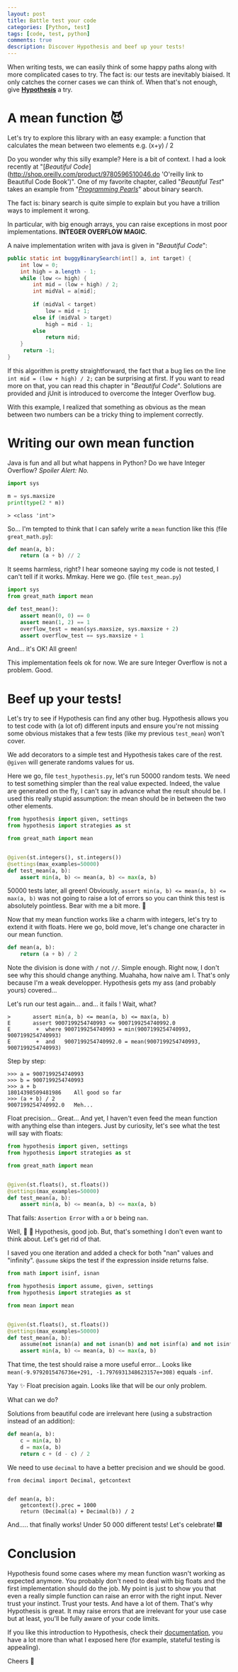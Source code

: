 ```yaml
---
layout: post
title: Battle test your code
categories: [Python, test]
tags: [code, test, python]
comments: true
description: Discover Hypothesis and beef up your tests!
---
```


When writing tests, we can easily think of some happy paths along with more complicated cases to try. The fact is: our tests are inevitably biaised. It only catches the corner cases we can think of. When that's not enough, give [**Hypothesis**](https://hypothesis.readthedocs.io/en/latest/) a try.

# A mean function :smiling_imp:

Let's try to explore this library with an easy example: a function that calculates the mean between two elements e.g. (x+y) / 2

Do you wonder why this silly example? Here is a bit of context.
I had a look recently at "[_Beautiful Code_](http://shop.oreilly.com/product/9780596510046.do 'O'reilly link to Beautiful Code Book')".
One of my favorite chapter, called "_Beautiful Test_" takes an example from "[_Programming Pearls_](https://www.amazon.com/Programming-Pearls-2nd-Jon-Bentley/dp/0201657880 "Amazon link to buy Progamming pearls")" about binary search.

The fact is: binary search is quite simple to explain but you have a trillion ways to implement it wrong.

In particular, with big enough arrays, you can raise exceptions in most poor implementations. **INTEGER OVERFLOW MAGIC**.

A naive implementation writen with java is given in "_Beautiful Code_":

```java
public static int buggyBinarySearch(int[] a, int target) {
    int low = 0;
    int high = a.length - 1;
    while (low <= high) {
        int mid = (low + high) / 2;
        int midVal = a[mid];
        
        if (midVal < target)
            low = mid + 1;
        else if (midVal > target)
            high = mid - 1;
        else
            return mid;
    }
     return -1;
}
```

If this algorithm is pretty straightforward, the fact that a bug lies on the line `int mid = (low + high) / 2;` can be surprising at first.
If you want to read more on that, you can read this chapter in "_Beautiful Code_". Solutions are provided and jUnit is introduced to overcome the Integer Overflow bug.

With this example, I realized that something as obvious as the mean between two numbers can be a tricky thing to implement correctly.

# Writing our own mean function

Java is fun and all but what happens in Python? Do we have Integer Overflow? *Spoiler Alert: No.*

```python
import sys

m = sys.maxsize
print(type(2 * m))
```
```
> <class 'int'>
```

So... I'm tempted to think that I can safely write a `mean` function like this (file `great_math.py`):

```python
def mean(a, b):
    return (a + b) // 2
```
It seems harmless, right? I hear someone saying my code is not tested, I can't tell if it works. Mmkay. Here we go. (file `test_mean.py`)

```python
import sys
from great_math import mean

def test_mean():
    assert mean(0, 0) == 0
    assert mean(1, 2) == 1
    overflow_test = mean(sys.maxsize, sys.maxsize + 2)
    assert overflow_test == sys.maxsize + 1
```
And... it's OK! All green! 

This implementation feels ok for now. We are sure Integer Overflow is not a problem. Good.

# Beef up your tests!

Let's try to see if Hypothesis can find any other bug. Hypothesis allows you to test code with (a lot of) different inputs and ensure you're not missing some obvious mistakes that a few tests (like my previous `test_mean`) won't cover.

We add decorators to a simple test and Hypothesis takes care of the rest. `@given` will generate randoms values for us.

Here we go, file `test_hypothesis.py`, let's run 50000 random tests. We need to test something simpler than the real value expected. Indeed, the value are generated on the fly, I can't say in advance what the result should be. I used this really stupid assumption: the mean should be in between the two other elements.

```python
from hypothesis import given, settings
from hypothesis import strategies as st

from great_math import mean


@given(st.integers(), st.integers())
@settings(max_examples=50000)
def test_mean(a, b):
    assert min(a, b) <= mean(a, b) <= max(a, b)
```

50000 tests later, all green! Obviously, `assert min(a, b) <= mean(a, b) <= max(a, b)` was not going to raise a lot of errors so you can think this test is absolutely pointless. Bear with me a bit more. :bear:

Now that my mean function works like a charm with integers, let's try to extend it with floats. Here we go, bold move, let's change one character in our mean function.

```python
def mean(a, b):
    return (a + b) / 2
```
Note the division is done with `/` not `//`. Simple enough. Right now, I don't see why this should change anything. Muahaha, how naive am I. That's only because I'm a weak developper. Hypothesis gets my ass (and probably yours) covered...

Let's run our test again... and... it fails ! Wait, what?

```
>       assert min(a, b) <= mean(a, b) <= max(a, b)
E       assert 9007199254740993 <= 9007199254740992.0
E        +  where 9007199254740993 = min(9007199254740993, 9007199254740993)
E        +  and   9007199254740992.0 = mean(9007199254740993, 9007199254740993)
```

Step by step:
```
>>> a = 9007199254740993
>>> b = 9007199254740993
>>> a + b
18014398509481986    All good so far
>>> (a + b) / 2
9007199254740992.0   Meh...
```

Float precision... Great... And yet, I haven't even feed the mean function with anything else than integers. Just by curiosity, let's see what the test will say with floats:

```python
from hypothesis import given, settings
from hypothesis import strategies as st

from great_math import mean


@given(st.floats(), st.floats())
@settings(max_examples=50000)
def test_mean(a, b):
    assert min(a, b) <= mean(a, b) <= max(a, b)
```
That fails: `Assertion Error` with `a` or `b` being `nan`.

Well, :clap: :clap: Hypothesis, good job. But, that's something I don't even want to think about. Let's get rid of that.

I saved you one iteration and added a check for both "nan" values and "infinity".
`@assume` skips the test if the expression inside returns false.

```python
from math import isinf, isnan

from hypothesis import assume, given, settings
from hypothesis import strategies as st

from mean import mean


@given(st.floats(), st.floats())
@settings(max_examples=50000)
def test_mean(a, b):
    assume(not isnan(a) and not isnan(b) and not isinf(a) and not isinf(b))
    assert min(a, b) <= mean(a, b) <= max(a, b)
```
That time, the test should raise a more useful error...
Looks like `mean(-9.9792015476736e+291, -1.7976931348623157e+308)` equals `-inf`.

Yay :sparkles: Float precision again. Looks like that will be our only problem.

What can we do?

Solutions from beautiful code are irrelevant here (using a substraction instead of an addition):

```python
def mean(a, b):
    c = min(a, b)
    d = max(a, b)
    return c + (d - c) / 2 
```

We need to use `decimal` to have a better precision and we should be good.

```
from decimal import Decimal, getcontext


def mean(a, b):
    getcontext().prec = 1000
    return (Decimal(a) + Decimal(b)) / 2
```

And..... that finally works! Under 50 000 different tests! Let's celebrate! :fireworks:

# Conclusion

Hypothesis found some cases where my mean function wasn't working as expected anymore.
You probably don't need to deal with big floats and the first implementation should do the job. My point is just to show you that even a really simple function can raise an error with the right input. Never trust your instinct. Trust your tests. And have a lot of them. That's why Hypothesis is great. It may raise errors that are irrelevant for your use case but at least, you'll be fully aware of your code limits.

If you like this introduction to Hypothesis, check their [documentation](https://hypothesis.readthedocs.io/en/latest/quickstart.html 'Hypothesis documentation'), you have a lot more than what I exposed here (for example, stateful testing is appealing).


Cheers :beer:
